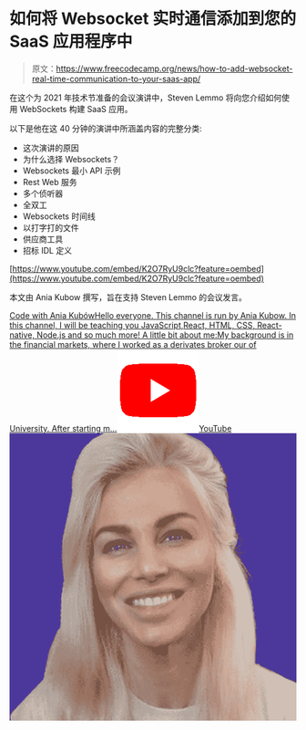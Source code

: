 # 如何将 Websocket 实时通信添加到您的 SaaS 应用程序中

> 原文：<https://www.freecodecamp.org/news/how-to-add-websocket-real-time-communication-to-your-saas-app/>

在这个为 2021 年技术节准备的会议演讲中，Steven Lemmo 将向您介绍如何使用 WebSockets 构建 SaaS 应用。

以下是他在这 40 分钟的演讲中所涵盖内容的完整分类:

*   这次演讲的原因
*   为什么选择 Websockets？
*   Websockets 最小 API 示例
*   Rest Web 服务
*   多个侦听器
*   全双工
*   Websockets 时间线
*   以打字打的文件
*   供应商工具
*   招标 IDL 定义

[https://www.youtube.com/embed/K2O7RyU9clc?feature=oembed](https://www.youtube.com/embed/K2O7RyU9clc?feature=oembed)

本文由 Ania Kubow 撰写，旨在支持 Steven Lemmo 的会议发言。

[Code with Ania KubówHello everyone. This channel is run by Ania Kubow. In this channel, I will be teaching you JavaScript,React, HTML, CSS, React-native, Node.js and so much more! A little bit about me:My background is in the financial markets, where I worked as a derivates broker our of University. After starting m…![favicon_144](img/3c00d8e1cae0b4d3ddd1219afa7413dc.png)YouTube![AAUvwnjSRt8sIbeM7P--pHoUDh67sDhaNTCMF_XiNOCvUw=s900-c-k-c0x00ffffff-no-rj](img/419b78372ca0ca37fd9d01d8ade672c6.png)](https://www.youtube.com/channel/UC5DNytAJ6_FISueUfzZCVsw)